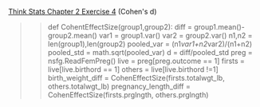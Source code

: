 [Think Stats Chapter 2 Exercise 4](http://greenteapress.com/thinkstats2/html/thinkstats2003.html#toc24) (Cohen's d)

>>   def CohentEffectSize(group1,group2):
      diff = group1.mean()-group2.mean()
      var1 = group1.var()
      var2 = group2.var()
      n1,n2 = len(group1),len(group2)
      pooled_var = (n1*var1+n2*var2)/(n1+n2)
      pooled_std = math.sqrt(pooled_var)
      d = diff/pooled_std
 preg = nsfg.ReadFemPreg()
 live = preg[preg.outcome == 1]
 firsts = live[live.birthord == 1]
 others = live[live.birthord !=1]
 birth_weight_diff = CohenEffectSize(firsts.totalwgt_lb, others.totalwgt_lb)
 pregnancy_length_diff = CohenEffectSize(firsts.prglngth, others.prglngth)
